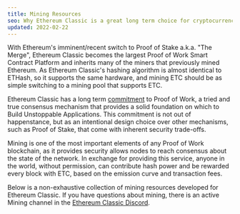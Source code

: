 ```yaml
---
title: Mining Resources
seo: Why Ethereum Classic is a great long term choice for cryptocurrency mining, and a collection of resources covering Hardware, Software and Mining Pools.
updated: 2022-02-22
---
```


With Ethereum's imminent/recent switch to Proof of Stake a.k.a. "The Merge", Ethereum Classic becomes the largest Proof of Work Smart Contract Platform and inherits many of the miners that previously mined Ethereum. As Ethereum Classic's hashing algorithm is almost identical to ETHash, so it supports the same hardware, and mining ETC should be as simple switching to a mining pool that supports ETC.

Ethereum Classic has a long term [commitment](/why-classic/proof-of-work) to Proof of Work, a tried and true consensus mechanism that provides a solid foundation on which to Build Unstoppable Applications. This commitment is not out of happenstance, but as an intentional design choice over other mechanisms, such as Proof of Stake, that come with inherent security trade-offs.

Mining is one of the most important elements of any Proof of Work blockchain, as it provides security allows nodes to reach consensus about the state of the network. In exchange for providing this service, anyone in the world, without permission, can contribute hash power and be rewarded every block with ETC, based on the emission curve and transaction fees.

Below is a non-exhaustive collection of mining resources developed for Ethereum Classic. If you have questions about mining, there is an active Mining channel in the [Ethereum Classic Discord](/community/channels).
